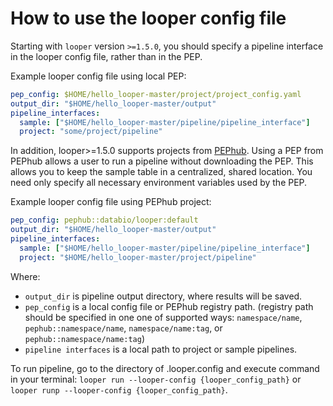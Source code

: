 # How to use the looper config file

Starting with `looper` version `>=1.5.0`, you should specify a pipeline interface in the looper config file, rather than in the PEP.

Example looper config file using local PEP:

```yaml
pep_config: $HOME/hello_looper-master/project/project_config.yaml
output_dir: "$HOME/hello_looper-master/output"
pipeline_interfaces:
  sample: ["$HOME/hello_looper-master/pipeline/pipeline_interface"]
  project: "some/project/pipeline"
```

In addition, looper>=1.5.0 supports projects from [PEPhub](https://pephub.databio.org/). 
Using a PEP from PEPhub allows a user to run a pipeline without downloading the PEP. This allows you to keep the sample table in a centralized, shared location. You need only specify all necessary
environment variables used by the PEP.

Example looper config file using PEPhub project:

```yaml
pep_config: pephub::databio/looper:default
output_dir: "$HOME/hello_looper-master/output"
pipeline_interfaces:
  sample: ["$HOME/hello_looper-master/pipeline/pipeline_interface"]
  project: "$HOME/hello_looper-master/project/pipeline"
```

Where:
- `output_dir` is pipeline output directory, where results will be saved.
- `pep_config` is a local config file or PEPhub registry path. (registry path should be specified in one
one of supported ways: `namespace/name`, `pephub::namespace/name`, `namespace/name:tag`, or `pephub::namespace/name:tag`)
- `pipeline interfaces` is a local path to project or sample pipelines.

To run pipeline, go to the directory of .looper.config and execute command in your terminal:
`looper run --looper-config {looper_config_path}` or `looper runp --looper-config {looper_config_path}`.
